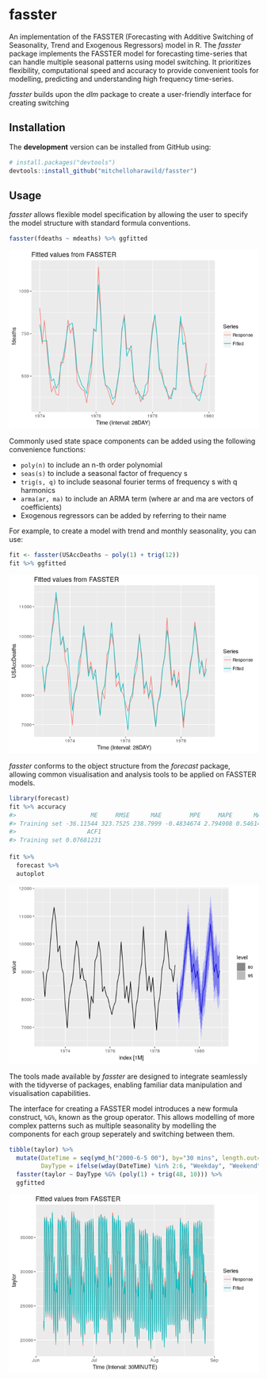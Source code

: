<!-- README.md is generated from README.Rmd. Please edit that file -->
<!-- [![Travis-CI Build Status](https://travis-ci.org/mitchelloharawild/ggquiver.svg?branch=master)](https://travis-ci.org/mitchelloharawild/ggquiver) -->
<!-- [![CRAN_Status_Badge](http://www.r-pkg.org/badges/version/ggquiver)](https://cran.r-project.org/package=ggquiver) -->
<!-- [![Downloads](http://cranlogs.r-pkg.org/badges/ggquiver?color=brightgreen)](https://cran.r-project.org/package=ggquiver) -->
fasster
=======

An implementation of the FASSTER (Forecasting with Additive Switching of Seasonality, Trend and Exogenous Regressors) model in R. The *fasster* package implements the FASSTER model for forecasting time-series that can handle multiple seasonal patterns using model switching. It prioritizes flexibility, computational speed and accuracy to provide convenient tools for modelling, predicting and understanding high frequency time-series.

*fasster* builds upon the *dlm* package to create a user-friendly interface for creating switching

Installation
------------

<!-- The **stable** version can be installed from CRAN: -->
<!-- ```{r, eval = FALSE} -->
<!-- install.packages("ggquiver") -->
<!-- ``` -->
The **development** version can be installed from GitHub using:

``` r
# install.packages("devtools")
devtools::install_github("mitchelloharawild/fasster")
```

Usage
-----

*fasster* allows flexible model specification by allowing the user to specify the model structure with standard formula conventions.

``` r
fasster(fdeaths ~ mdeaths) %>% ggfitted
```

![](man/figure/xreg-1.png)

Commonly used state space components can be added using the following convenience functions:

-   `poly(n)` to include an n-th order polynomial
-   `seas(s)` to include a seasonal factor of frequency s
-   `trig(s, q)` to include seasonal fourier terms of frequency s with q harmonics
-   `arma(ar, ma)` to include an ARMA term (where ar and ma are vectors of coefficients)
-   Exogenous regressors can be added by referring to their name

For example, to create a model with trend and monthly seasonality, you can use:

``` r
fit <- fasster(USAccDeaths ~ poly(1) + trig(12))
fit %>% ggfitted
```

![](man/figure/component-1.png)

*fasster* conforms to the object structure from the *forecast* package, allowing common visualisation and analysis tools to be applied on FASSTER models.

``` r
library(forecast)
fit %>% accuracy
#>                     ME     RMSE      MAE        MPE     MAPE      MASE
#> Training set -36.11544 323.7525 238.7999 -0.4834674 2.794908 0.5461405
#>                    ACF1
#> Training set 0.07681231

fit %>% 
  forecast %>%
  autoplot
```

![](man/figure/forecast-1.png)

The tools made available by *fasster* are designed to integrate seamlessly with the tidyverse of packages, enabling familiar data manipulation and visualisation capabilities.

The interface for creating a FASSTER model introduces a new formula construct, `%G%`, known as the group operator. This allows modelling of more complex patterns such as multiple seasonality by modelling the components for each group seperately and switching between them.

``` r
tibble(taylor) %>%
  mutate(DateTime = seq(ymd_h("2000-6-5 00"), by="30 mins", length.out=length(taylor)),
         DayType = ifelse(wday(DateTime) %in% 2:6, "Weekday", "Weekend")) %>% 
  fasster(taylor ~ DayType %G% (poly(1) + trig(48, 10))) %>%
  ggfitted
```

![](man/figure/complex-1.png)
